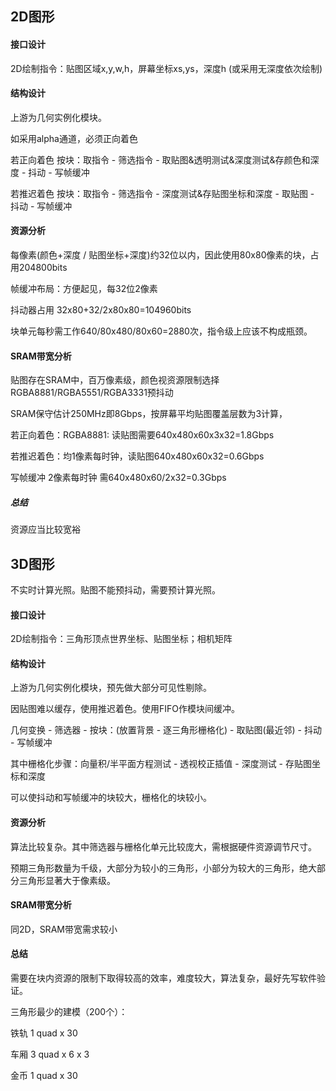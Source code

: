 ## 2D图形

#### 接口设计

2D绘制指令：贴图区域x,y,w,h，屏幕坐标xs,ys，深度h (或采用无深度依次绘制)

#### 结构设计

上游为几何实例化模块。

如采用alpha通道，必须正向着色

若正向着色 按块：取指令 - 筛选指令 - 取贴图&透明测试&深度测试&存颜色和深度 - 抖动 - 写帧缓冲

若推迟着色 按块：取指令 - 筛选指令 - 深度测试&存贴图坐标和深度 - 取贴图 - 抖动 - 写帧缓冲

#### 资源分析

每像素(颜色+深度 / 贴图坐标+深度)约32位以内，因此使用80x80像素的块，占用204800bits

帧缓冲布局：方便起见，每32位2像素

抖动器占用 32x80+32/2x80x80=104960bits

块单元每秒需工作640/80x480/80x60=2880次，指令级上应该不构成瓶颈。

#### SRAM带宽分析

贴图存在SRAM中，百万像素级，颜色视资源限制选择RGBA8881/RGBA5551/RGBA3331预抖动

SRAM保守估计250MHz即8Gbps，按屏幕平均贴图覆盖层数为3计算，

若正向着色：RGBA8881: 读贴图需要640x480x60x3x32=1.8Gbps

若推迟着色：均1像素每时钟，读贴图640x480x60x32=0.6Gbps

写帧缓冲 2像素每时钟 需640x480x60/2x32=0.3Gbps

##### 总结

资源应当比较宽裕

## 3D图形

不实时计算光照。贴图不能预抖动，需要预计算光照。

#### 接口设计

2D绘制指令：三角形顶点世界坐标、贴图坐标；相机矩阵

#### 结构设计

上游为几何实例化模块，预先做大部分可见性剔除。

因贴图难以缓存，使用推迟着色。使用FIFO作模块间缓冲。

几何变换 - 筛选器 - 按块：(放置背景 - 逐三角形栅格化) - 取贴图(最近邻) - 抖动 - 写帧缓冲

其中栅格化步骤：向量积/半平面方程测试 - 透视校正插值 - 深度测试 - 存贴图坐标和深度

可以使抖动和写帧缓冲的块较大，栅格化的块较小。

#### 资源分析

算法比较复杂。其中筛选器与栅格化单元比较庞大，需根据硬件资源调节尺寸。

预期三角形数量为千级，大部分为较小的三角形，小部分为较大的三角形，绝大部分三角形显著大于像素级。

#### SRAM带宽分析

同2D，SRAM带宽需求较小

#### 总结

需要在块内资源的限制下取得较高的效率，难度较大，算法复杂，最好先写软件验证。

三角形最少的建模（200个）：

铁轨 1 quad x 30

车厢 3 quad x 6 x 3

金币 1 quad x 30
